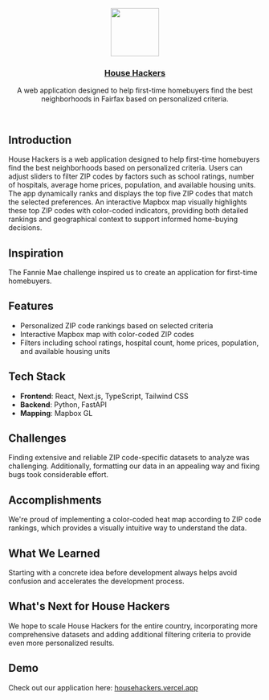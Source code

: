 <p align="center">
  <a href="https://househackers.vercel.app/">
    <img src="https://assets.vercel.com/image/upload/v1588805858/repositories/vercel/logo.png" height="96">
    <h3 align="center">House Hackers</h3>
  </a>
</p>

<p align="center">A web application designed to help first-time homebuyers find the best neighborhoods in Fairfax based on personalized criteria.</p>

<br/>

## Introduction

House Hackers is a web application designed to help first-time homebuyers find the best neighborhoods based on personalized criteria. Users can adjust sliders to filter ZIP codes by factors such as school ratings, number of hospitals, average home prices, population, and available housing units. The app dynamically ranks and displays the top five ZIP codes that match the selected preferences. An interactive Mapbox map visually highlights these top ZIP codes with color-coded indicators, providing both detailed rankings and geographical context to support informed home-buying decisions.

## Inspiration

The Fannie Mae challenge inspired us to create an application for first-time homebuyers.

## Features

- Personalized ZIP code rankings based on selected criteria
- Interactive Mapbox map with color-coded ZIP codes
- Filters including school ratings, hospital count, home prices, population, and available housing units

## Tech Stack

- **Frontend**: React, Next.js, TypeScript, Tailwind CSS
- **Backend**: Python, FastAPI
- **Mapping**: Mapbox GL

## Challenges

Finding extensive and reliable ZIP code-specific datasets to analyze was challenging. Additionally, formatting our data in an appealing way and fixing bugs took considerable effort.

## Accomplishments

We're proud of implementing a color-coded heat map according to ZIP code rankings, which provides a visually intuitive way to understand the data.

## What We Learned

Starting with a concrete idea before development always helps avoid confusion and accelerates the development process.

## What's Next for House Hackers

We hope to scale House Hackers for the entire country, incorporating more comprehensive datasets and adding additional filtering criteria to provide even more personalized results.

## Demo

Check out our application here: [househackers.vercel.app](https://househackers.vercel.app)
